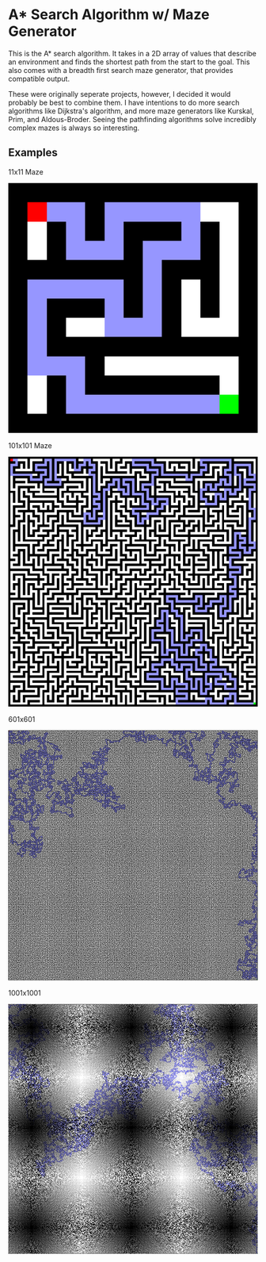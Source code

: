 # A* Search Algorithm w/ Maze Generator
This is the A* search algorithm. It takes in a 2D array of values that describe
an environment and finds the shortest path from the start to the goal. This also comes with a breadth first search maze generator,
that provides compatible output. 

These were originally seperate projects, however, I decided it would probably be best to combine them. I have intentions to do more search algorithms like Dijkstra's algorithm, and more maze generators like Kurskal, Prim, and Aldous-Broder. Seeing the pathfinding algorithms solve incredibly complex mazes is always so interesting.


## Examples
11x11 Maze

![Solved maze of size 11](docs/Test.png)

101x101 Maze

![Solved maze of size 101](docs/Test1.png)

601x601

![Solved maze of size 101](docs/Test2.png)

1001x1001

![Solved maze of size 101](docs/Test3.png)
